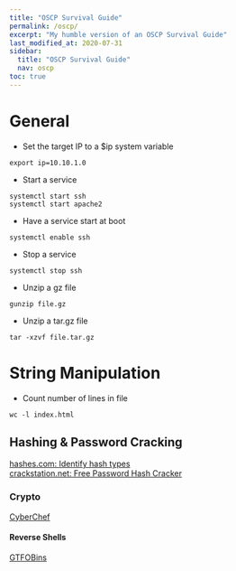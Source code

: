 ```yaml
---
title: "OSCP Survival Guide"
permalink: /oscp/
excerpt: "My humble version of an OSCP Survival Guide"
last_modified_at: 2020-07-31
sidebar:
  title: "OSCP Survival Guide"
  nav: oscp
toc: true
---
```


# General

* Set the target IP to a $ip system variable
```
export ip=10.10.1.0
```

* Start a service
```
systemctl start ssh
systemctl start apache2
```

* Have a service start at boot
```
systemctl enable ssh
```

* Stop a service
```
systemctl stop ssh
```

* Unzip a gz file  
```
gunzip file.gz
```

* Unzip a tar.gz file
```
tar -xzvf file.tar.gz
```


# String Manipulation

* Count number of lines in file
```
wc -l index.html
```


## Hashing & Password Cracking

[hashes.com: Identify hash types](https://hashes.com/en/tools/hash_identifier)  
[crackstation.net: Free Password Hash Cracker](https://crackstation.net/)

### Crypto

[CyberChef](https://gchq.github.io/CyberChef/)


#### Reverse Shells

[GTFOBins](https://gtfobins.github.io/)

